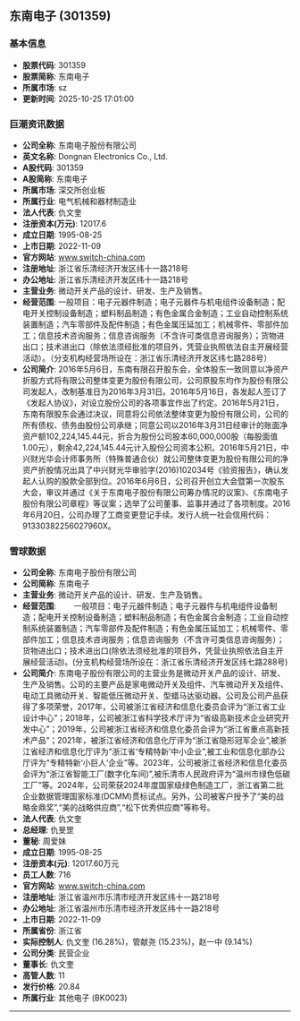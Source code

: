 ## 东南电子 (301359)

### 基本信息

- **股票代码**: 301359
- **股票简称**: 东南电子
- **所属市场**: sz
- **更新时间**: 2025-10-25 17:01:00

### 巨潮资讯数据

- **公司全称**: 东南电子股份有限公司
- **英文名称**: Dongnan Electronics Co., Ltd.
- **A股代码**: 301359
- **A股简称**: 东南电子
- **所属市场**: 深交所创业板
- **所属行业**: 电气机械和器材制造业
- **法人代表**: 仇文奎
- **注册资本(万元)**: 12017.6
- **成立日期**: 1995-08-25
- **上市日期**: 2022-11-09
- **官方网站**: www.switch-china.com
- **注册地址**: 浙江省乐清经济开发区纬十一路218号
- **办公地址**: 浙江省乐清经济开发区纬十一路218号
- **主营业务**: 微动开关产品的设计、研发、生产及销售。
- **经营范围**: 一般项目：电子元器件制造；电子元器件与机电组件设备制造；配电开关控制设备制造；塑料制品制造；有色金属合金制造；工业自动控制系统装置制造；汽车零部件及配件制造；有色金属压延加工；机械零件、零部件加工；信息技术咨询服务；信息咨询服务（不含许可类信息咨询服务）；货物进出口；技术进出口（除依法须经批准的项目外，凭营业执照依法自主开展经营活动）。（分支机构经营场所设在：浙江省乐清经济开发区纬七路288号）
- **公司简介**: 2016年5月6日，东南有限召开股东会，全体股东一致同意以净资产折股方式将有限公司整体变更为股份有限公司，公司原股东均作为股份有限公司发起人，改制基准日为2016年3月31日。2016年5月16日，各发起人签订了《发起人协议》，对设立股份公司的各项事宜作出了约定。2016年5月21日，东南有限股东会通过决议，同意将公司依法整体变更为股份有限公司，公司的所有债权、债务由股份公司承继；同意公司以2016年3月31日经审计的账面净资产额102,224,145.44元，折合为股份公司股本60,000,000股（每股面值1.00元），剩余42,224,145.44元计入股份公司资本公积。2016年5月21日，中兴财光华会计师事务所（特殊普通合伙）就公司整体变更为股份有限公司的净资产折股情况出具了中兴财光华审验字(2016)102034号《验资报告》，确认发起人认购的股款全部到位。2016年6月6日，公司召开创立大会暨第一次股东大会，审议并通过《关于东南电子股份有限公司筹办情况的议案》、《东南电子股份有限公司章程》等议案；选举了公司董事、监事并通过了各项制度。2016年6月20日，公司办理了工商变更登记手续。发行人统一社会信用代码：91330382256027960X。

### 雪球数据

- **公司全称**: 东南电子股份有限公司
- **公司简称**: 东南电子
- **主营业务**: 微动开关产品的设计、研发、生产及销售。
- **经营范围**: 　　一般项目：电子元器件制造；电子元器件与机电组件设备制造；配电开关控制设备制造；塑料制品制造；有色金属合金制造；工业自动控制系统装置制造；汽车零部件及配件制造；有色金属压延加工；机械零件、零部件加工；信息技术咨询服务；信息咨询服务（不含许可类信息咨询服务）；货物进出口；技术进出口(除依法须经批准的项目外，凭营业执照依法自主开展经营活动)。(分支机构经营场所设在：浙江省乐清经济开发区纬七路288号)
- **公司简介**: 东南电子股份有限公司的主营业务是微动开关产品的设计、研发、生产及销售。公司的主要产品是家电微动开关及组件、汽车微动开关及组件、电动工具微动开关、智能低压微动开关、型蜡马达驱动器。公司及公司产品获得了多项荣誉，2017年，公司被浙江省经济和信息化委员会评为“浙江省工业设计中心”；2018年，公司被浙江省科学技术厅评为“省级高新技术企业研究开发中心”；2019年，公司被浙江省经济和信息化委员会评为“浙江省重点高新技术产品”；2021年，被浙江省经济和信息化厅评为“浙江省隐形冠军企业”,被浙江省经济和信息化厅评为“浙江省‘专精特新’中小企业”,被工业和信息化部办公厅评为“专精特新‘小巨人’企业”等。2023年，公司被浙江省经济和信息化委员会评为“浙江省智能工厂(数字化车间)”,被乐清市人民政府评为“温州市绿色低碳工厂”等。2024年，公司荣获2024年度国家级绿色制造工厂，浙江省第二批企业数据管理国家标准(DCMM)贯标试点。另外，公司被客户授予了“美的战略金鼎奖”,“美的战略供应商”,“松下优秀供应商”等称号。
- **法人代表**: 仇文奎
- **总经理**: 仇旻罡
- **董秘**: 周爱妹
- **成立日期**: 1995-08-25
- **注册资本(元)**: 12017.60万元
- **员工人数**: 716
- **官方网站**: www.switch-china.com
- **注册地址**: 浙江省温州市乐清市经济开发区纬十一路218号
- **办公地址**: 浙江省温州市乐清市经济开发区纬十一路218号
- **上市日期**: 2022-11-09
- **所属省份**: 浙江省
- **实际控制人**: 仇文奎 (16.28%)，管献尧 (15.23%)，赵一中 (9.14%)
- **公司分类**: 民营企业
- **董事长**: 仇文奎
- **高管人数**: 11
- **发行价格**: 20.84
- **所属行业**: 其他电子 (BK0023)

---